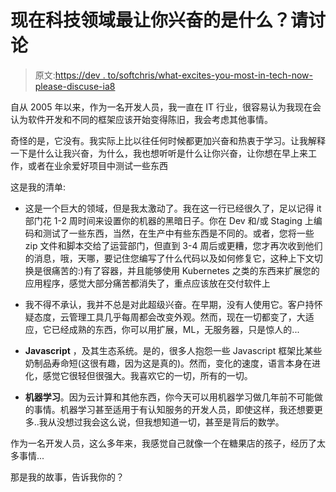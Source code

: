 # 现在科技领域最让你兴奋的是什么？请讨论

> 原文:[https://dev . to/softchris/what-excites-you-most-in-tech-now-please-discuse-ia8](https://dev.to/softchris/what-excites-you-the-most-in-tech-right-now-please-discuss-ia8)

自从 2005 年以来，作为一名开发人员，我一直在 IT 行业，很容易认为我现在会认为软件开发和不同的框架应该开始变得陈旧，我会考虑其他事情。

奇怪的是，它没有。我实际上比以往任何时候都更加兴奋和热衷于学习。让我解释一下是什么让我兴奋，为什么，我也想听听是什么让你兴奋，让你想在早上来工作，或者在业余爱好项目中测试一些东西

这是我的清单:

*   这是一个巨大的领域，但是我太激动了。我在这一行已经很久了，足以记得 it 部门花 1-2 周时间来设置你的机器的黑暗日子。你在 Dev 和/或 Staging 上编码和测试了一些东西，当然，在生产中有些东西是不同的。或者，您将一些 zip 文件和脚本交给了运营部门，但直到 3-4 周后或更糟，您才再次收到他们的消息，哦，天哪，要记住您编写了什么代码以及如何修复它，这种上下文切换是很痛苦的:)有了容器，并且能够使用 Kubernetes 之类的东西来扩展您的应用程序，感觉大部分痛苦都消失了，重点应该放在交付软件上

*   我不得不承认，我并不总是对此超级兴奋。在早期，没有人使用它。客户持怀疑态度，云管理工具几乎每周都会改变外观。然而，现在一切都变了，大适应，它已经成熟的东西，你可以用扩展，ML，无服务器，只是惊人的...

*   **Javascript** ，及其生态系统。是的，很多人抱怨一些 Javascript 框架比某些奶制品寿命短(这很有趣，因为这是真的)。然而，变化的速度，语言本身在进化，感觉它很轻但很强大。我喜欢它的一切，所有的一切。

*   **机器学习**。因为云计算和其他东西，你今天可以用机器学习做几年前不可能做的事情。机器学习甚至适用于有认知服务的开发人员，即使这样，我还想要更多..我从没想过我会这么说，但我想知道一切，甚至是背后的数学。

作为一名开发人员，这么多年来，我感觉自己就像一个在糖果店的孩子，经历了太多事情...

那是我的故事，告诉我你的？